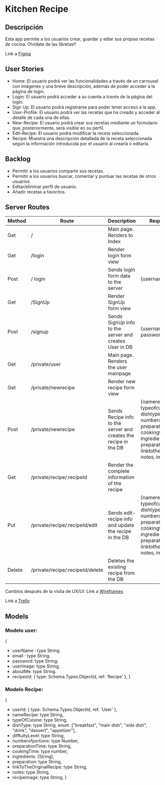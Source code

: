 # Kitchen Recipe

## Descripción

Esta app permite a los usuarios crear, guardar y ediar sus propias recetas de cocina. Olvídate de las libretas!!


Link a [Figma](https://www.figma.com/file/678KPRyOMKx0M7MFAAqOeb/Untitled?node-id=0%3A1)

## User Stories

- Home: El usuario podrá ver las funcionalidades a través de un carrousel con imágenes y una breve descripción, además de poder acceder a la página de login.
- Login: El usuario podrá acceder a su cuenta a través de la página del login.
- Sign Up: El usuario podrá registrarse para poder tener acceso a la app.
- User-Profile: El usuario podrá ver las recetas que ha creado y acceder al detalle de cada una de ellas.
- New-Recipe: El usuario podrá crear sus recetas mediante un formulario que, posteriormente, será visible en su perfil.
- Edit-Recipe: El usuario podrá modificar la receta seleccionada.
- Recipe: Muestra una descripción detallada de la receta seleccionada según la información introducida por el usuario al crearla o editarla.

## Backlog
* Permitir a los usuarios compartir sus recetas.
* Permitir a los usuarios buscar, comentar y puntuar las recetas de otros usuarios
* Editar/eliminar perfil de usuario.
* Añadir recetas a favoritos.


## Server Routes



| Method | Route                       | Description                                                      | Request-Body                                                                                                                                                     |
| ------ | --------------------------- | ---------------------------------------------------------------- | ---------------------------------------------------------------------------------------------------------------------------------------------------------------- |
| Get    | /                           | Main page. Renders to Index                                      |                                                                                                                                                                  |
| Get    | /login                      | Render login form view                                           |                                                                                                                                                                  |
| Post   | / login                     | Sends login form data to the server                              | {username, password}                                                                                                                                             |
| Get    | /SignUp                     | Render SignUp form view                                          |                                                                                                                                                                  |
| Post   | /signup                     | Sends SignUp info to the server and creates User in DB           | {username, email, password}                                                                                                                                      |
| Get    | /private/user               | Main page. Renders the user mainpage                             |                                                                                                                                                                  |
| Get    | /private/newrecipe          | Render new recipe form view                                      |
| Post   | /private/newrecipe          | Sends Recipe info to the server and creates the recipe in the DB | {namerecipe, typeofcuisine, dishtype, difftultylevel, numberofportions, preparationtime, cookingtime, ingredients, preparation, linktotheoriginalrecipe, notes, image} |
| Get    | /private/recipe/:recipeId   | Render the complete information of the recipe                    |                                                                                                                                                                  |
| Put    | /private/recipe/:recipeId/edit  | Sends edit-recipe info and update the recipe in the DB           | {namerecipe, typeofcuisine, dishtype, difftultylevel, numberofportions, preparationtime, cookingtime, ingredients, preparation, linktotheoriginalrecipe, notes, image} |
| Delete | /private/recipe/:recipeId/delete | Deletes the existing recipe from the DB                          |                                                                                                                                                                 |


Cambios después de la visita de UX/UI: Link a [Wireframes](https://wireframe.cc/zxxbiL)

Link a [Trello](https://trello.com/b/aZlFHWAZ/kitchen-recipe)

## Models

### Modelo user:

{

- userName : type String.
- email : type String.
- password: type String;
- userImage: type String,
- aboutMe: type String.
- recipesId: { type: Schema.Types.ObjectId, ref: 'Recipe' },
  }

### Modelo Recipe:

{

- userId: { type: Schema.Types.ObjectId, ref: 'User' },
- nameRecipe: type String,
- typeOfCuisine: type String,
- dishType: type String, enum :["breakfast", "main dish", "side dish", "drink", "dessert", "appetizer"],
- difftultyLevel: type String,
- numberofportions: type Number,
- preparationTime: type String,
- cookingTime: type number,
- ingredients: [String];
- preparation: type String,
- linkToTheOriginalRecipe: type String,
- notes: type String,
- recipeImage: type String,
  }
